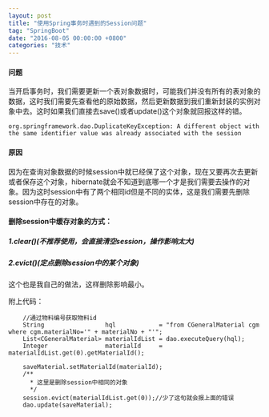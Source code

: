 ```yaml
---
layout: post
title: "使用Spring事务时遇到的Session问题"
tag: "SpringBoot"
date: "2016-08-05 00:00:00 +0800"
categories: "技术"
---
```


#### 问题  

当开启事务时，我们需要更新一个表对象数据时，可能我们并没有所有的表对象的数据，这时我们需要先查看他的原始数据，然后更新数据到我们重新封装的实例对象中去。这时如果我们直接去save()或者update()这个对象就回报这样的错。

<!--more--> 

```
org.springframework.dao.DuplicateKeyException: A different object with the same identifier value was already associated with the session
```


#### 原因 

因为在查询对象数据的时候session中就已经保了这个对象，现在又要再次去更新或者保存这个对象，hibernate就会不知道到底哪一个才是我们需要去操作的对象。因为这时session中有了两个相同id但是不同的实体，这是我们需要先删除session中存在的对象。  


#### 删除session中缓存对象的方式：

##### 1.clear()(不推荐使用，会直接清空session，操作影响太大)

##### 2.evict()(定点删除session中的某个对象)

这个也是我自己的做法，这样删除影响最小。  

附上代码：
```
	//通过物料编号获取物料id
	String                 hql            = "from CGeneralMaterial cgm where cgm.materialNo='" + materialNo + "'";
	List<CGeneralMaterial> materialIdList = dao.executeQuery(hql);
	Integer                materialId     = materialIdList.get(0).getMaterialId();

	saveMaterial.setMaterialId(materialId);
	/**
	  * 这里是删除session中相同的对象
	  */
	session.evict(materialIdList.get(0));//少了这句就会报上面的错误
	dao.update(saveMaterial);
```




